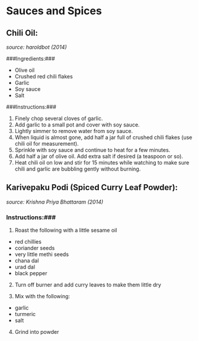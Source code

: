 Sauces and Spices
=================

Chili Oil:
-----------

*source: haroldbot (2014)*

###Ingredients:###
- Olive oil
- Crushed red chili flakes
- Garlic
- Soy sauce
- Salt

###Instructions:###
1. Finely chop several cloves of garlic.
2. Add garlic to a small pot and cover with soy sauce.
3. Lightly simmer to remove water from soy sauce.
4. When liquid is almost gone, add half a jar full of crushed chili flakes (use chili oil for measurement).
5. Sprinkle with soy sauce and continue to heat for a few minutes.
6. Add half a jar of olive oil. Add extra salt if desired (a teaspoon or so).
7. Heat chili oil on low and stir for 15 minutes while watching to make sure chili and garlic are bubbling gently without burning.


Karivepaku Podi  (Spiced Curry Leaf Powder):
--------------------------------------------

*source: Krishna Priya Bhattaram (2014)*

### Instructions:###

1. Roast the following with a little sesame oil
  - red chillies
  - coriander seeds
  - very little methi seeds 
  - chana dal
  - urad dal
  - black pepper

2. Turn off burner and add curry leaves to make them little dry

3. Mix with the following:
  - garlic
  - turmeric
  - salt

4. Grind into powder




